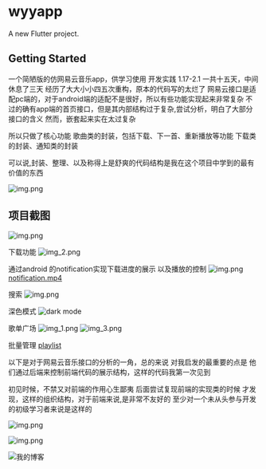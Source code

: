 # wyyapp

A new Flutter project.

## Getting Started

一个简陋版的仿网易云音乐app，供学习使用
开发实践
1.17-2.1 一共十五天，中间休息了三天
经历了大大小小四五次重构，原本的代码写的太烂了
网易云接口是适配pc端的，对于android端的适配不是很好，所以有些功能实现起来非常复杂
不过的确有app端的首页接口，但是其内部结构过于复杂,尝试分析，明白了大部分接口的含义
然而，嵌套起来实在太过复杂

所以只做了核心功能
歌曲类的封装，包括下载、下一首、重新播放等功能
下载类的封装、通知类的封装

可以说,封装、整理、以及称得上是舒爽的代码结构是我在这个项目中学到的最有价值的东西

![img.png](source/analyze.png)

## 项目截图
![img.png](source/in.jpg)

下载功能
![img_2.png](source/img_2.png)

通过android 的notification实现下载进度的展示 以及播放的控制
![img.png](source/notifi.jpg)
[notification.mp4](source/notificationAmusiclist.mp4)

搜索
![img.png](source/search.png)

深色模式
![dark mode](source/dark.jpg)

歌单广场
![img_1.png](source/img_1.png)
![img_3.png](source/img_3.png)

批量管理
[playlist](source/addtoplaylist.mp4)

以下是对于网易云音乐接口的分析的一角，总的来说
对我启发的最重要的点是
他们通过后端来控制前端代码的展示结构，这样的代码我第一次见到

初见时候，不禁又对前端的作用心生鄙夷
后面尝试复现前端的实现类的时候
才发现，这样的组织结构，对于前端来说,是非常不友好的
至少对一个未从头参与开发的初级学习者来说是这样的

![img.png](source/img.png)

![img.png](source/img23.png)

![我的博客](https://www.holdme.fun/)